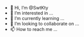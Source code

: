 - 👋 Hi, I’m @SwtKty
- 👀 I’m interested in ...
- 🌱 I’m currently learning ...
- 💞️ I’m looking to collaborate on ...
- 📫 How to reach me ...

<!---
SwtKty/SwtKty is a ✨ special ✨ repository because its `README.md` (this file) appears on your GitHub profile.
You can click the Preview link to take a look at your changes.
--->
